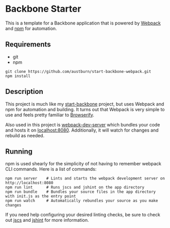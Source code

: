 # Backbone Starter
This is a template for a Backbone application that is powered by [Webpack](http://webpack.github.io) and [npm](https://www.npmjs.com/) for automation.
## Requirements
* git
* npm

```
git clone https://github.com/austburn/start-backbone-webpack.git
npm install
```
## Description
This project is much like my [start-backbone](https://github.com/austburn/start-backbone) project, but uses Webpack and npm for automation and building. It turns out that Webpack is very simple to use and feels pretty familiar to [Browserify](http://browserify.org/).

Also used in this project is [webpack-dev-server](http://webpack.github.io/docs/webpack-dev-server.html) which bundles your code and hosts it on [localhost:8080](http://localhost:8080). Additionally, it will watch for changes and rebuild as needed.
## Running
npm is used shearly for the simplicity of not having to remember webpack CLI commands. Here is a list of commands:
```
npm run server    # Lints and starts the webpack development server on http://localhost:8080
npm run lint      # Runs jscs and jshint on the app directory
npm run bundle    # Bundles your source files in the app directory with init.js as the entry point
npm run watch     # Automatically rebundles your source as you make changes
```

If you need help configuring your desired linting checks, be sure to check out [jscs](https://github.com/jscs-dev/node-jscs) and [jshint](www.jshint.com) for more information.
